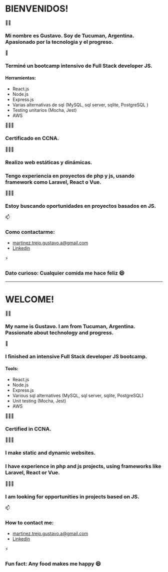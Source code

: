 # BIENVENIDOS!

👋🏽
### Mi nombre es **Gustavo**. Soy de Tucuman, Argentina. Apasionado por la tecnologia y el progreso. 

🌱
### Terminé un bootcamp intensivo de Full Stack developer JS.
#### Herramientas:
- React.js
- Node.js 
- Express.js
- Varias alternativas de sql (MySQL, sql server, sqlite, PostgreSQL )
- Testing unitarios (Mocha, Jest) 
- AWS 

👷🏽‍♂️
### Certificado en CCNA. 


👨🏽‍💻
### Realizo web estáticas y dinámicas. 
### Tengo experiencia en proyectos de php y js, usando framework como Laravel, React o Vue. 

🕵🏽‍♂️
### Estoy buscando oportunidades en proyectos basados en JS. 

📫
### Como contactarme: 
- martinez.trejo.gustavo.a@gmail.com
- [Linkedin](https://www.linkedin.com/in/martinez-trejo-gustavo/)

⚡
### Dato curioso: Cualquier comida me hace feliz 😄

* * *
# WELCOME!

 👋🏽 
### My name is **Gustavo**. I am from Tucuman, Argentina. Passionate about technology and progress. 

 🌱 
### I finished an intensive Full Stack developer JS bootcamp. 
#### Tools: 
- React.js 
- Node.js 
- Express.js 
- Various sql alternatives (MySQL, sql server, sqlite, PostgreSQL) 
- Unit testing (Mocha, Jest) 
- AWS 

 👷🏽‍♂️ 
### Certified in CCNA. 

 👨🏽‍💻 
### I make static and dynamic websites. 
### I have experience in php and js projects, using frameworks like Laravel, React or Vue. 

 🕵🏽‍♂️
### I am looking for opportunities in projects based on JS.

 📫 
### How to contact me: 
- martinez.trejo.gustavo.a@gmail.com 
- [Linkedin](https://www.linkedin.com/in/martinez-trejo-gustavo/)

 ⚡ 
### Fun fact: Any food makes me happy 😄
